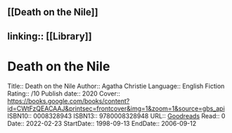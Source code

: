 [[Death on the Nile]]
---
linking:: [[Library]]
---
# Death on the Nile
Title:: Death on the Nile
Author:: Agatha Christie
Language:: English Fiction
Rating:: /10
Publish date:: 2020
Cover:: https://books.google.com/books/content?id=CWtFzQEACAAJ&printsec=frontcover&img=1&zoom=1&source=gbs_api
ISBN10:: 0008328943
ISBN13:: 9780008328948
URL:: [Goodreads](https://www.goodreads.com/search?qid=&q=9780008328948)
Read:: 0
Date:: 2022-02-23
StartDate:: 1998-09-13
EndDate:: 2006-09-12